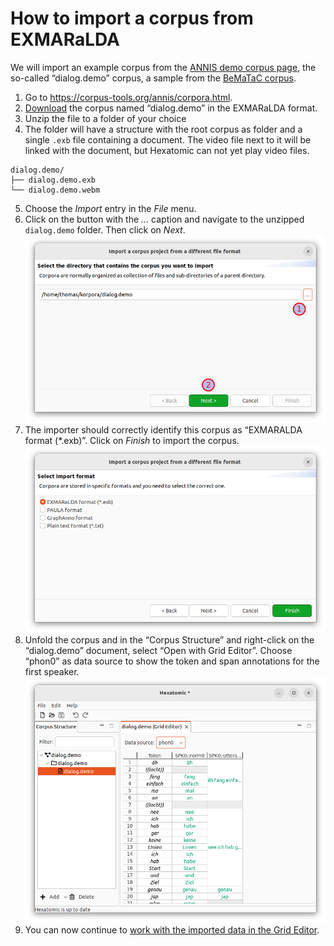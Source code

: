 # How to import a corpus from EXMARaLDA

We will import an example corpus from the [ANNIS demo corpus
page](https://corpus-tools.org/annis/corpora.html), the so-called
“dialog.demo” corpus, a sample from the [BeMaTaC corpus](https://www.linguistik.hu-berlin.de/de/institut/professuren/korpuslinguistik/forschung/bematac).

1. Go to <https://corpus-tools.org/annis/corpora.html>.
2. [Download](https://corpus-tools.org/corpora/dialog.demo_EXMARaLDA.zip) the corpus named “dialog.demo” in the EXMARaLDA format.
3. Unzip the file to a folder of your choice
4. The folder will have a structure with the root corpus as folder and a single `.exb` file containing a document. The video file next to it will be linked with the document, but Hexatomic can not yet play video files.
```plain
dialog.demo/
├── dialog.demo.exb
└── dialog.demo.webm
```
5. Choose the *Import* entry in the *File* menu.
6. Click on the button with the *...* caption and navigate to the unzipped `dialog.demo` folder. Then click on *Next*.
![Select a corpus folder in the import wizard](select-dialog-demo-folder.png)
7. The importer should correctly identify this corpus as “EXMARALDA format (*.exb)”. Click on *Finish* to import the corpus.
![Format selection wizard step](dialog-demo-finish.png)
8. Unfold the corpus and in the “Corpus Structure” and right-click on the “dialog.demo” document, select “Open with Grid Editor”.
Choose “phon0” as data source to show the token and span annotations for the first speaker.
![Grid editor with the openend document](dialog-demo-grid-editor.png)
9. You can now continue to [work with the imported data in the Grid Editor](../usage/grid-editor/index.html).
